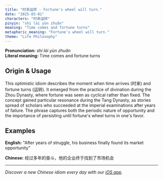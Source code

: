 ```yaml
---
title: "时来运转 - Fortune's wheel will turn."
date: "2025-03-01"
characters: "时来运转"
pinyin: "shí lái yùn zhuǎn"
meaning: "Time comes and fortune turns"
metaphoric_meaning: "Fortune's wheel will turn."
theme: "Life Philosophy"
---
```


**Pronunciation:** *shí lái yùn zhuǎn*  
**Literal meaning:** Time comes and fortune turns

## Origin & Usage

This optimistic idiom describes the moment when time arrives (时来) and fortune turns (运转). It emerged from the practice of divination during the Zhou Dynasty, where fortune was seen as cyclical rather than fixed. The concept gained particular resonance during the Tang Dynasty, as stories spread of scholars who succeeded at the imperial examinations after years of failure. The phrase captures both the periodic nature of opportunity and the importance of persisting until fortune's wheel turns in one's favor.

## Examples

**English:** "After years of struggle, his business finally found its market opportunity"

**Chinese:** 经过多年的奋斗，他的企业终于找到了市场机会

---

*Discover a new Chinese idiom every day with our [iOS app](https://apps.apple.com/us/app/daily-chinese-idioms/id6740611324).*
